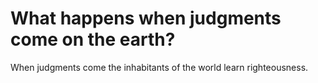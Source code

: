 # What happens when judgments come on the earth?

When judgments come the inhabitants of the world learn righteousness.
